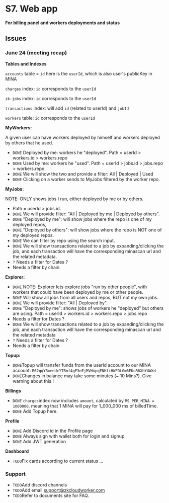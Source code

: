 # S7. Web app 

**For billing panel and workers deployments and status**

## Issues

### June 24 (meeting recap)

**Tables and Indexes**

`accounts` table = `id` here is the `userId`, which is also user's publicKey in MINA

`charges` index: `id` corresponds to the `userId`

`zk-jobs` index: `id` corresponds to the `userId`

`transactions` index: will add `id` (related to userId) and `jobId` 

`workers` table:  `id` corresponds to the `userId`

**MyWorkers:**

A given user can have workers deployed by himself and workers deployed by others that he used. 

- `DONE` Deployed by me: workers he "deployed". Path = userId > workers.id > workers.repo
- `DONE` Used by me: workers he "used". Path =  userId > jobs.id > jobs.repo > workers.repo
- `DONE` We will show the two and provide a filter: All | Deployed | Used
- `DONE` Clicking on a worker sends to MyJobs filtered by the worker repo.

**MyJobs:**

 NOTE: ONLY shows jobs I run, either deployed by me or by others.

- Path = userId > jobs.id. 
- `DONE` We will provide filter: "All | Deployed by me | Deployed by others".
- `DONE` "Deployed by me": will show jobs where the repo is one of my deployed repos,
- `DONE` "Deployed by others": will show jobs where the repo is NOT one of my deployed repos.
- `DONE` We can filter by repo using the search input.
- `DONE` We will show transactions related to a job by expanding/clicking the job, and each transaction will have the corresponding minascan url and the related metadata. 
- `?` Needs a filter for Dates ?
- Needs a filter by chain

**Explorer:**

- `DONE` NOTE: Explorer lets explore jobs "run by other people", with workers that could have been deployed by me or other people. 
- `DONE` Will show all jobs from all users and repos, BUT not my own jobs.
- `DONE` We will provide filter: "All | Deployed by".
- `DONE` "Deployed by me": shows jobs of workers he "deployed" but others are using. Path = userId > workers.id > workers.repo > jobs.repo
- Needs a filter for Dates ?
- `DONE` We will show transactions related to a job by expanding/clicking the job, and each transaction will have the corresponding minascan url and the related metadata
- `?` Needs a filter for Dates ?
- Needs a filter by chain

**Topup:**

- `DONE`Topup will transfer funds from the userId account to our MINA account: `B62qqYBxenUcYTRmf4gE3nEjMVHnpqFNHfiHWFDLGm6EKuR6XhYUWXd`
- `DONE`Changes in balance may take some minutes (~ 10 Mins?). Give warning about this !

**Billings**

- `DONE` `charges`index now includes `amount`, calculated by `MS_PER_MINA = 1000000`, meaning that 1 MINA will pay for 1_000_000 ms of billedTime.
- `DONE` Add Topup here.

**Profile**

- `DONE` Add Discord id in the Profile page
- `DONE` Always sign with wallet both for login and signup.
- `DONE` Add JWT generation 

**Dashboard**

- `TODO`Fix cards according to current status ...

### Support

- `TODO`Add discord channels
- `TODO`Add email support@zkcloudworker.com
- `TODO`Refer to documents site for FAQ.